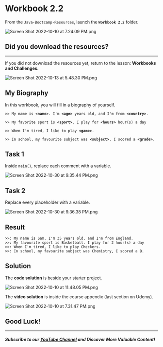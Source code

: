 # Workbook 2.2

From the `Java-Bootcamp-Resources`, launch the **`Workbook 2.2`** folder.

![Screen Shot 2022-10-10 at 7.24.09 PM.png](https://firebasestorage.googleapis.com/v0/b/learnthepart-75aed.appspot.com/o/images%2F5f9c0a5c-5f84-4830-9803-72e9466da91c?alt=media&token=0263276a-b101-4520-a448-8f2f47ae52cb)

## Did you download the resources?
----------------------

If you did not download the resources yet, return to the lesson: **Workbooks and Challenges**.

![Screen Shot 2022-10-13 at 5.48.30 PM.png](https://firebasestorage.googleapis.com/v0/b/learnthepart-75aed.appspot.com/o/images%2Ff7cf2384-5c13-44e4-8164-5e529ae08bef?alt=media&token=3e173832-8043-4e0d-beed-66ec495db268)


## My Biography

In this workbook, you will fill in a biography of yourself.

`>> My name is `**`<name>`**`. I'm `**`<age>`**`  years old, and I'm from  `**`<country>`**`.`

`>> My favorite sport is `**`<sport>`**`. I play for `**`<hours>`**` hour(s) a day`

`>> When I'm tired, I like to play `**`<game>`**`.`

`>> In school, my favourite subject was `**`<subject>`**`. I scored a `**`<grade>`**`.`

## **Task 1**

Inside `main()`, replace each comment with a variable.

![Screen Shot 2022-10-30 at 9.35.44 PM.png](https://firebasestorage.googleapis.com/v0/b/learnthepart-75aed.appspot.com/o/images%2Ff25fa83a-0097-4fe0-b827-a3cc3e52408d?alt=media&token=32d28501-b47d-4dd2-a394-fedbd62bd33d)

## Task 2

Replace every placeholder with a variable.

![Screen Shot 2022-10-30 at 9.36.38 PM.png](https://firebasestorage.googleapis.com/v0/b/learnthepart-75aed.appspot.com/o/images%2F9636c08f-1977-454d-a927-200d1d8ed82d?alt=media&token=cbd4b7ef-47a7-4489-8ac0-fdf92f05dcce)

## Result

```
>>: My name is Sam. I'm 35 years old, and I'm from England.
>>: My favourite sport is Basketball. I play for 2 hour(s) a day
>>: When I'm tired, I like to play Checkers.
>>: In school, my favourite subject was Chemistry, I scored a B.
```
## Solution

The **code solution** is beside your starter project.

![Screen Shot 2022-10-10 at 11.48.05 PM.png](https://firebasestorage.googleapis.com/v0/b/learnthepart-75aed.appspot.com/o/images%2F4969157f-cf57-4b60-9018-db936017a79b?alt=media&token=f2e954ac-c970-4d4f-8d5d-a8aa0f498f0c)

The **video solution** is inside the course appendix (last section on Udemy).

![Screen Shot 2022-10-10 at 7.31.47 PM.png](https://firebasestorage.googleapis.com/v0/b/learnthepart-75aed.appspot.com/o/images%2Fd569b5ee-7e9a-412f-97f7-f7afddfa06db?alt=media&token=e2d608a3-7739-4cbe-8a01-ba1071b7b49c)

## Good Luck!
-------
##### Subscribe to our [YouTube Channel](https://www.youtube.com/@RayanSlim087?sub_confirmation=1) and Discover More Valuable Content!